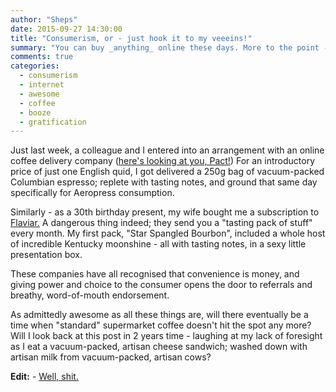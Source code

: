 ```yaml
---
author: "Sheps"
date: 2015-09-27 14:30:00
title: "Consumerism, or - just hook it to my veeeins!"
summary: "You can buy _anything_ online these days. More to the point - you can buy incredibly more awesome things, in a manner more timely and absurdly convenient than I ever thought possible."
comments: true
categories:
  - consumerism
  - internet
  - awesome
  - coffee
  - booze
  - gratification
---
```


Just last week, a colleague and I entered into an arrangement with an online coffee delivery company
(<a href="http://www.pactcoffee.com">here's looking at you, Pact!</a>) For an introductory price of just one English quid,
I got delivered a 250g bag of vacuum-packed Columbian espresso; replete with tasting notes, and ground that same day specifically
for Aeropress consumption.

Similarly - as a 30th birthday present, my wife bought me a subscription to <a href="http://flaviar.com">Flaviar.</a> A dangerous
thing indeed; they send you a "tasting pack of stuff" every month. My first pack, "Star Spangled Bourbon", included a whole host
of incredible Kentucky moonshine - all with tasting notes, in a sexy little presentation box.

These companies have all recognised that convenience is money, and giving power and choice to the consumer opens the door to referrals
and breathy, word-of-mouth endorsement.

As admittedly awesome as all these things are, will there eventually be a time when "standard" supermarket coffee doesn't hit the spot
any more? Will I look back at this post in 2 years time - laughing at my lack of foresight as I eat a vacuum-packed, artisan cheese
sandwich; washed down with artisan milk from vacuum-packed, artisan cows?

**Edit:** - <a href="http://www.cheeseposties.com/">Well, shit.</a>
